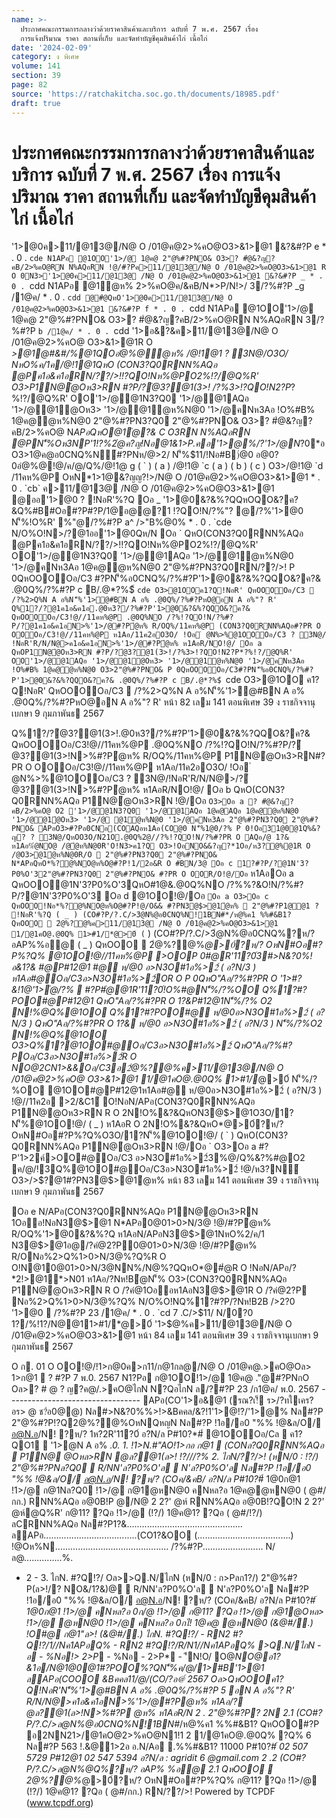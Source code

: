 ```yaml
---
name: >-
  ประกาศคณะกรรมการกลางว่าด้วยราคาสินค้าและบริการ ฉบับที่ 7 พ.ศ. 2567 เรื่อง
  การแจ้งปริมาณ ราคา สถานที่เก็บ และจัดทำบัญชีคุมสินค้าไก่ เนื้อไก่
date: '2024-02-09'
category: ง พิเศษ
volume: 141
section: 39
page: 82
source: 'https://ratchakitcha.soc.go.th/documents/18985.pdf'
draft: true
---
```


# ประกาศคณะกรรมการกลางว่าด้วยราคาสินค้าและบริการ ฉบับที่ 7 พ.ศ. 2567 เรื่อง การแจ้งปริมาณ ราคา สถานที่เก็บ และจัดทำบัญชีคุมสินค้าไก่ เนื้อไก่

'1>@0ค>11/@13@/N@ O /01@ค@2>%คO@O3>&1>@1 &?&#?P e * . 0 . `cde N1APอ @1OO'1>/@ 1@ค@ 2"@%#?PNO& O3>? #ํ@&?ญ?คB/2>%คO@RN N%AQอRN !@/#?Pค>11/@13@/N@ O /01@ค@2>%คO@O3>&1>@1 R O 0N3>'1>@0ค>11/@13@ /N@ O /01@ค@2>%คO@O3>&1>@1 &?&#?P _ * . 0 . `cdd N1APอ @1ํ@ห% 2>%คO@ค/&คB/N*>P/N!>/ 3/?%#?P _g /1@ค/ * . 0 . `cdd @#ํ@QหO'1>@0ค>11/@13@/N@ O /01@ค@2>%คO@O3>&1>@1 &?&#?P f * . 0 . `cdd N1APอ @1OO'1>/@ 1@ค@ 2"@%#?PNO& O3>? #ํ@&?ญ?คB/2>%คO@RN N%AQอRN 3/?%#?P `b /1@ค/ * . 0 . `cdd '1>อ&?&ค>11/@13@/N@ O /01@ค@2>%คO@ O3>&1>@1R O *>@1@#&#/%@1QOอํ@%@ํ@ห% /@!1@1 ? 3N@/O3O/ NหO%ค/1ค/@!1@1QหO (CON3?Q0RNN%AQอ @Pค1อ&ค1อRN/??/>!!?QO!Nห%@PO2%!?/@Q%R' O3>P1N@ํ@Oห3>RN #?P/?ํ@3?@1(3>! /?%3>!?QO!N2?P*?%!?/@Q%R' OO'1>/@@1N3?Q0 '1>/@@1AQอ '1>/@@1ํ@Oห3> '1>/@@1ํ@ห%N@0 '1>/@คNห3Aอ !O%#B% 1@ค@ํ@ห%N@0 2"@%#?PN3?Q0 2"@%#?PNO& O3>? #ํ@&?ญ?คB/2>%คO@ N*APอQหO@1ํ@?& C O3RN N%AQอRN @PN'็%Oห3NP'1!?%2ํ@ค?ญ!Nอ@1&1>P.คอ'1>@%/?'1>/@N*?0*อ O3>1@ค@อ0CNQ%N์#?PNห/@>2/ N'็%$11/!Nอ#B)่@0 อ@0?0อํ@%@!@/ค/@/Q%/@!1@ g ( ` ) ( a ) /@!1@ `c ( a ) ( b ) ( c ) O3>/@!1@ `d /11คห%@P OหN*1>1@&?ญญ?!>/N@ O /01@ค@2>%คO@O3>&1>@1 * . 0 . `cb` ค>11/@13@ /N@ O /01@ค@2>%คO@O3>&1>@1 @ออ'1>@0 ? !NอR'%?Q Oอ _ '1>@0&?&%?QQหOQO&?ค?&Q%#B#Oอ#?P#?P/1@อ@@?1 !?QO!N/?%"? @/?%'1>@0 N'็%!O%R' %"@/?%#?P a^ />"B%@0% * . 0 . `cde N/O%O!N>/?@1ออ'1>@0Qห/N Oอ ` QหO(CON3?Q0RNN%AQอ @Pค1อ&ค1อRN/??/>!!?QO!Nห%@PO2%!?/@Q%R' OO'1>/@@1N3?Q0 '1>/@@1AQอ '1>/@@1ํ@ห%N@0 '1>/@คNห3Aอ 1@ค@ํ@ห%N@0 2"@%#?PN3?Q0RN/??/>! P 0QหOOOOอ/C3 #?PN'็%อ0CNQ%/?%#?P'1>@0&?&%?QQO&?ค?& .@0Q%/?%#?P c B/.@*?%$์ `cde O3>@1OOค1?Q!NอR' QหOOOOอ/C3  /?%2>Q%N A อ%N'็%'1>ํ@#BN A อ% .@0Q%/?%#?PหO@อN A อ%"? R' Q%1?/?@1ค1อ&ค1อ.@0ห3?/?%#?P'1>@0&?&%?QQO&?ค?& QหOOOOอ/C3!@//11คห%@P .@0Q%NO /?%!?QO!N/?%#?P/?@1ค1อ&ค1อN>%'1>/@#?Pํ@ห% R/OQ%/11คห%@P (CON3?Q0RNN%AQอ#?PR O OOOอ/C3!@//11คห%@P ห1Aอ/11ค2อO3O/ !Oอ ํ @N%>%@1OOOอ/C3 ? 3N@/ !NอR'R/N/N@>ค1อ&ค1อN>%'1>/@#?Pํ@ห% ห1AอR/NO!@/ Oอ a QหOP1N@ํ@Oห3>RN #?P/?ํ@3?@1(3>!/?%3>!?QO!N2?P*?%!?/@Q%R' OO'1>/@@1AQอ '1>/@@1ํ@Oห3> '1>/@@1ํ@ห%N@0 '1>/@คNห3Aอ !O%#B% 1@ค@ํ@ห%N@0 O3>2"@%#?PNO& P 0QหOOOOอ/C3#?PN'็%อ0CNQ%/?%#?P'1>@0&?&%?QQO&?ค?& .@0Q%/?%#?P c B/.@*?%$์ `cde O3>@1OO ค1?Q!NอR' QหOOOOอ/C3  /?%2>Q%N A อ%N'็%'1>ํ@#BN A อ% .@0Q%/?%#?PหO@อN A อ%"? R' หน้า 82 เลม 141 ตอนพิเศษ 39 ง ราชกิจจานุเบกษา 9 กุมภาพันธ 2567

Q%1?/?ํ@3?@1(3>!.@0ห3?/?%#?P'1>@0&?&%?QQO&?ค?& QหOOOOอ/C3!@//11คห%@P .@0Q%NO /?%!?QO!N/?%#?P/?ํ@3?@1(3>!N>%#?Pํ@ห% R/OQ%/11คห%@P P1N@ํ@Oห3>RN#?PR O OOOอ/C3!@//11คห%@P ห1Aอ/11ค2อO3O/ !Oอ ํ @N%>%@1OOOอ/C3 ? 3N@/!NอR'R/N/N@>/?ํ@3?@1(3>!N>%#?Pํ@ห% ห1AอR/NO!@/ Oอ b QหO(CON3?Q0RNN%AQอ P1N@ํ@Oห3>RN !@/Oอ ` O3>Oอ a ? #ํ@&?ญ?คB/2>%คO@ O2 '1>/@@1N3?Q0 '1>/@@1AQอ 1@ค@AQอ 1@ค@ํ@ห%N@0 '1>/@@1ํ@Oห3> '1>/@ @1ํ@ห%N@0 '1>/@คNห3Aอ 2"@%#?PN3?Q0 2"@%#?PNO& APอO3>#?Pอ0CNอ(COAQอห1Aอ(CO@0 N'็%1@0/?% P 0!Oอ31@0@1Q%&?ญ? ? 3N@/QหOO3O/N21O.@0Q%2@//?%!?QO!N/?%#?PR O AQอ/@ 1?& ห1Aอ%ํ@NO@ /@ํ@ห%N@0R'O!N3>ค1?Q O3>!OอNO&&?ญ?*1Oอ/ห3?@%@1R O /@O3>@1ํ@ห%N@0R/O  2"@%#?PN3?Q0 2"@%#?PNO& N*APอQหO*%?@%NO@ห%O@#?P!1/2อ&R O #BN/3@ Oอ c 1?#?P/?@1N'3?P0%O'32"@%#?PN3?Q0 2"@%#?PNO& #?PR O OOR/O!@/Oอ ` ห1AอOอ a QหOOO@1N'3?P0%O'3QหO#1@&.@0Q%NO /?%%?&O!N/?%#?P/?@1N'3?P0%O'3 Oอ d @1OO!@/Oอ ` Oอ a O3>Oอ c QหOOO!Nอ*%?@%NO@ห%O@#?P!@/O&& #?PN3@$>@1ํ@ห%  2"@%#?P1@@1 ? !NอR'%?Q ( _ ) (CO#?P/?.C/>3ํ@N%@อ0CNQ%N!1BN#*/ห@%ค1 %%#&B1? QหOOO  2ํ@%?@%ค>11/@13@ /N@ O /01@ค@2>%คO@O3>&1>@1 1/@1คO@.@0Q% 1>#1/*@>0์ ( ` ) (CO#?P/?.C/>3ํ@N%@อ0CNQ%?ห/? อAP%%อ@ ( _ ) QหOOO  2ํ@%?@%*@>0์?ห/? OหN#Oอ#?P%?Q% @1OO!@//11คห%@P >OOP 0#@R'11?0์3#>N&?0%!อ&1?& #@P#12@1 #@ ห/@0 อ>N3O#1อ%>2์ ( อ?N/3 ) ห1Aอ#@Oอ/C3อ>N3O#1อ%>2์OR O P 0QหO"Aอ/?%#?PR O '1>#?&!1@'1>ํ@/?%  #?P#ํ@@1R'11?0์!O%#@N'็%/?%OO Q%1?#?POO#@P#12@1 QหO"Aอ/?%#?PR O 1?&P#12@1N'็%/?% O2 N!%@Q%@1OO Q%1?#?POO#@ ห/@0อ>N3O#1อ%>2์ ( อ?N/3 ) QหO"Aอ/?%#?PR O 1?& ห/@0 อ>N3O#1อ%>2์ ( อ?N/3 ) N'็%/?%O2 N!%@Q%@1OO O3>Q%1?@1OO#@Oอ/C3อ>N3O#1อ%>2์ QหO"Aอ/?%#?POอ/C3อ>N3O#1อ%>2์R O NO@2CN1>&&Oอ/C3อ2ํ@%?@%ค>11/@13@/N@ O /01@ค@2>%คO@ O3>&1>@1 1/@1คO@.@0Q% 1>#1/*@>0์ N'็%/?%OO @1OO#@P#12@1ห1Aอ#@ ห/@0อ>N3O#1อ%>2์ ( อ?N/3 ) !@//11ค2อ >2/&C1์ O!NอN/APอ(CON3?Q0RNN%AQอ P1N@ํ@Oห3>RN R O 2N!O%&?&QหON3@$>@1O3O/1?N'็%@1OO!@/ ( _ ) ห1AอR O 2N!O%&?&QหO*@>0์?ห/? OหN#Oอ#?P%?Q%O3O/1?N'็%@1OO!@/ ( ` ) QหO(CON3?Q0RNN%AQอ P1N@ํ@Oห3>RN !@/Oอ ` O3>Oอ a #?P'1>2ค์>OO#@Oอ/C3 อ>N3O#1อ%>2์3%@/Q%&?%#@O2 ค/@/!3Q%@1OO#@Oอ/C3อ>N3O#1อ%>2์ !@/ห3?N์ O3>/>$?@1#?PN3@$>@1ํ@ห% หน้า 83 เลม 141 ตอนพิเศษ 39 ง ราชกิจจานุเบกษา 9 กุมภาพันธ 2567

Oอ e N/APอ(CON3?Q0RNN%AQอ P1N@ํ@Oห3>RN 1Oออ!NอN3@$>@1 N*APอ0@01>0>N/3@ !@/#?Pํ@ห% R/OQ%'1>@0&?&%?Q ห1AอN/APอN3@$>@1NหO%2/ค/1 N3@$>@1อ@/?คํ@2?P0@01>0>N/3@ !@/#?Pํ@ห% R/ONอ%2>Q%1>0>N/3@%?Q%R O O!N@10@01>0>N/3@NN%/N@%?QQหO*@#ํ@R O !NอN/APอ/?*2!>@1์*>N01 ห1Aอ/?Nห!Bํ@N'็% O3>(CON3?Q0RNN%AQอ P1N@ํ@Oห3>RN R O /?คํ@1Oออห1AอN3@$>@1R O /?คํ@2?P Nอ%2>Q%1>0>N/3@%?Q% N/O%O!NQ%1?#?P/?Nห!B2B />2?0 '1>@0  /?%#?P 23 /1@ค/ * . 0 . `cd 7 .C/>$11/ N/0?0 1?/%!1?/N@@11>#1/*@>0์ '1>$@%ค>11/@13@/N@ O /01@ค@2>%คO@O3>&1>@1 หน้า 84 เลม 141 ตอนพิเศษ 39 ง ราชกิจจานุเบกษา 9 กุมภาพันธ 2567

O ก. 01 O OO!@/!1>ก@0ค>ก11/ก@1กล@/N@ O /01@ค@.>คO@Oล> 1>ก@1  ? #?P 7 พ.0. 2567 N1?Pอ ก@1OO!1>/@ 1@ค@ ."@#?PNกO Oล>? # @ ? ญ?ค@/.>คO@ไกN N?QอไกN ล/?#?P 23 /ก1@ค/ พ.0. 2567 --------------------------------- APอ(CO'1>อ&@1 (รณ?เ!็ ร>/?ทใเคร?อร> @ ช?่อ0@@) Nล#>N&?0%%>!>&Bคคล/&?!1'1>@!?/'1>@% Nล#?P 2"@%#?P!?Q2@%?@%OหNQหญN Nล#?P !1อ/อ0 "%% !@&ล/O/ อ@N.อ/N! ?ห/? 1ห?2R'11?0์ อ?N/ล P#10?*#์ @1OOOอ/Cล  ค1?QO1  '1>@N A อ% *.0. 1. !1>N.#"AO!1>กอ ก@1  (CONล?Q0RNN%AQอ  P1N@ @Oหล>RN @ล?@1(ล>! !?///?% 2. ไกN/??/>! (หN/0 : !?/) 2"@%#?PNล?Q0  R/NN'ล?P0%O'ล  N'ล?P0%O'ล Nล#?P !1อ/อ0 "%% !@&ล/O/ อ@N.อ/N! ?ห/? (COค/&คB/ อ?N/ล P#10?*#์ 1@0ก@1 !1>/@ ก@1Nล?Q0 !1>/@ ก@1@หN@0 คNหล?อ 1@ค@@หN@0 ( @#/กก.) RNN%AQอ อ@0B!P @/N@ 2 2?' @ห์ RNN%AQอ อ@0B!?QO!N 2 2?' @ห์@Q%R' ก@11? ?Qอ !1>/@ (!?/) 1@ค@1? ?Qอ ( @#/!?/) ลCRNN%AQอ Nล#?P1?&.............................................. ลAPอ.....................................(CO1?&OO (.....................................) !@Oห%N............................................. /?%#?P........................ N/ล@...............%.

- 2 - 3. ไกN. #?Q!?/ Oล>>Q.N/ไกN (หN/0 : ก>Pลก1?/) 2"@%#?P(ล>!/? NO&/1?&)@  R/NN'ล?P0%O'ล  N'ล?P0%O'ล Nล#?P !1อ/อ0 "%% !@&ล/O/ อ@N.อ/N! ?ห/? (COค/&คB/ อ?N/ล P#10?*#์ 1@0ก@1 !1>/@ คNหล?อ 0ก/@ !1>/@ ก@11? ?Qอ !1>/@ ก@1@Oหล> !1>/@ @หN@0 !1>/@ คNหล?อ 0กไ! 1@ค@ @หN@0 (&@#/.) !O#@ ก@1"ล>! (&@#/.) ไกN. #?Q!?/ - RN2 #?Q!?/1//Nค1APอQ% - RN2 #?Q!?/R/N1//Nค1APอQ% >Q.N/ไกN - อ - %Nอ!> 2>P* - %Nอ - 2>P* - 'ีN!O/ O@*NO@อ1?&1อ/N@1@0@1#?POO%?QN'็%ค/@/1>#B'1>@1 ลAPอ(COOO &Bคคล$11/ @/(CO/?อ @%@ล%@/(C*?%%>!>&Bคคล ( ) !@Oห%N . ('1>#?&!1@%>!>&Bคคล) /?%#?P N A อ% *.0. . ห/@0Nห!@ 1 . QหOOOOอ/Cล#?PN'็%อ0CNQ%/?%#?P'1>@0%?QQO&?ค?& .@0Q%/?%#?P 5 B/.@*?%$์ 2567 Oล>QหOOOค1?Q!NอR'N'็%'1>@#BN A อ% .@0Q%/?%#?P 5 อN A อ%"? R' R/N/N@>ค1อ&ค1อN>%'1>/@#?P@ห% ห1Aอ/? @ล?@1(ล>!N>%#?P @ห% ห1AอR/N 2 . 2"@%#?P? 2N 2.1 (CO#?P/?.C/>ล@N%@อ0CNQ%N!1BN#*/ห@%ค1 %%#&B1? QหOOO#?P อ2NN21>/@1คO@2>%คO@N1!1 2 1/@1คO@.@0Q% ?Q% 6 Nล#?P 563 !.&@1>2อ อ.N/Aอ .%%#&B1? 11000 P#10?*#์ 02 507 5729 P#12@1 02 547 5394 อ?N/ล : agridit 6 @gmail.com 2 .2 (CO#?P/?.C/>ล@N%@Q%?ห/? อAP% %อ@ 2.1 QหOOO  2@%?@%*@>0์?ห/? OหN#Oอ#?P%?Q% ก@11? ?Qอ !1>/@ (!?/) 1@ค@1? ?Qอ ( @#/กก.) RN/??/>! Powered by TCPDF (www.tcpdf.org)
